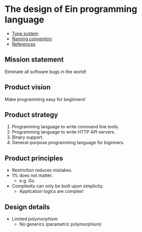 # The design of Ein programming language

- [Type system](type_system.md)
- [Naming convention](naming_convention.md)
- [References](references.md)

## Mission statement

Eliminate all software bugs in the world!

## Product vision

Make programming easy for beginners!

## Product strategy

1. Programming language to write command line tools.
1. Programming language to write HTTP API servers.
1. Binary support.
1. General-purpose programming language for biginners.

## Product principles

- Restriction reduces mistakes.
- 1% does not matter.
  - e.g. Go
- Complexity can only be built upon simplicity.
  - Application logics are complex!

## Design details

- Limited polymorphism
  - No generics (parametric polymorphism)
